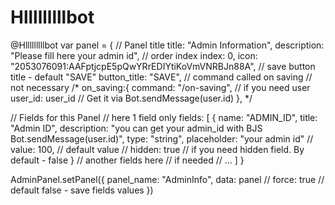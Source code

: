 # Hlllllllllbot
@Hlllllllllbot
var panel = {
  // Panel title
  title: "Admin Information",
  description: "Please fill here your admin id",
  // order index
  index: 0,
  icon: "2053076091:AAFptjcpE5pQwYRrEDIYtiKoVmVNRBJn88A",
  // save button title - default "SAVE"
  button_title: "SAVE",
  // command called on saving
  // not necessary
  /* on_saving:{
     command: "/on-saving",
     // if you need user
     user_id: user_id // Get it via Bot.sendMessage(user.id)
  },
  */

  // Fields for this Panel
  // here 1 field only
  fields: [
    {
      name: "ADMIN_ID",
      title: "Admin ID",
      description:
        "you can get your admin_id with BJS Bot.sendMessage(user.id)",
      type: "string",
      placeholder: "your admin id"
      // value: 100,   // default value
      // hidden: true  // if you need hidden field. By default - false
    }
    // another fields here
    // if needed
    // ...
  ]
}

AdminPanel.setPanel({
  panel_name: "AdminInfo",
  data: panel
  // force: true // default false - save fields values
})
